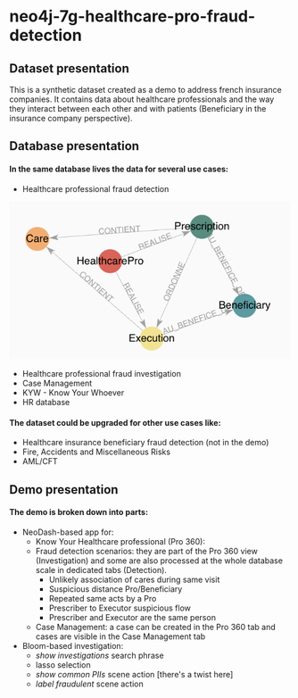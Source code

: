 # neo4j-7g-healthcare-pro-fraud-detection

## Dataset presentation

This is a synthetic dataset created as a demo to address french insurance companies.
It contains data about healthcare professionals and the way they interact between each other and with patients (Beneficiary in the insurance company perspective).

## Database presentation

#### In the same database lives the data for several use cases:

- Healthcare professional fraud detection

![alt text](https://github.com/halftermeyer/neo4j-7g-healthcare-pro-fraud-detection/blob/main/media/healthcare_model.png?raw=true)

- Healthcare professional fraud investigation
- Case Management
- KYW - Know Your Whoever
- HR database

#### The dataset could be upgraded for other use cases like:

- Healthcare insurance beneficiary fraud detection (not in the demo)
- Fire, Accidents and Miscellaneous Risks
- AML/CFT

## Demo presentation
#### The demo is broken down into parts:
- NeoDash-based app for:
  - Know Your Healthcare professional (Pro 360):
  - Fraud detection scenarios: they are part of the Pro 360 view (Investigation) and some are also processed at the whole database scale in dedicated tabs (Detection).
    - Unlikely association of cares during same visit 
    - Suspicious distance Pro/Beneficiary
    - Repeated same acts by a Pro
    - Prescriber to Executor suspicious flow
    - Prescriber and Executor are the same person
  - Case Management: a case can be created in the Pro 360 tab and cases are visible in the Case Management tab
- Bloom-based investigation:
  - *show investigations* search phrase
  - lasso selection
  - *show common PIIs* scene action [there's a twist here]
  - *label fraudulent* scene action